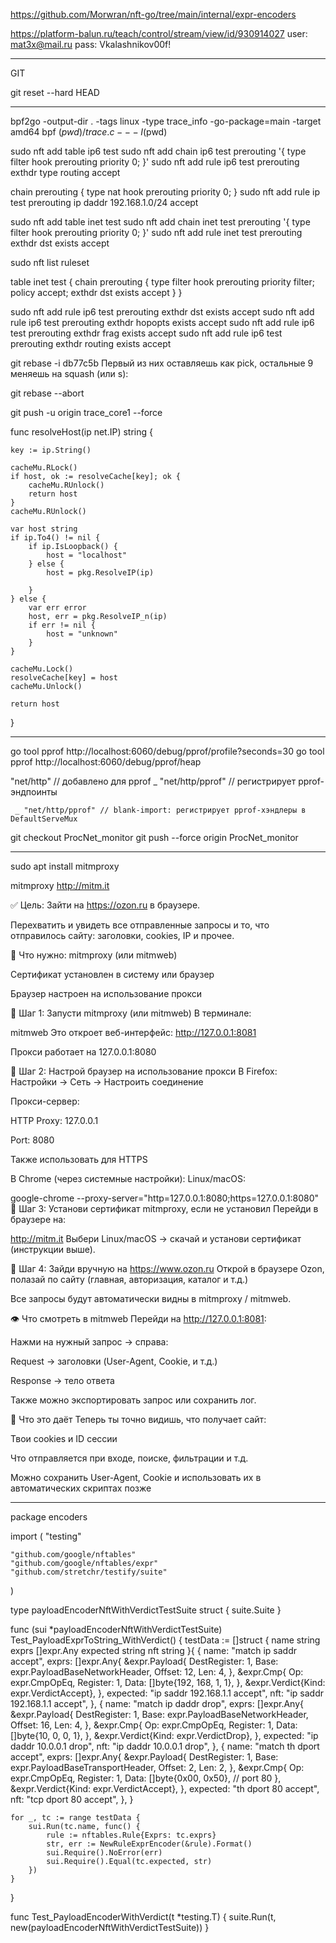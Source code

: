 https://github.com/Morwran/nft-go/tree/main/internal/expr-encoders



https://platform-balun.ru/teach/control/stream/view/id/930914027
user: mat3x@mail.ru
pass: Vkalashnikov00f!

__________________________________________________
GIT

git reset --hard HEAD
____________________________________________________



bpf2go -output-dir . -tags linux -type trace_info -go-package=main -target amd64 bpf $(pwd)/trace.c -- -I$(pwd)



sudo nft add table ip6 test
sudo nft add chain ip6 test prerouting '{ type filter hook prerouting priority 0; }'
sudo nft add rule ip6 test prerouting exthdr type routing accept

chain prerouting {
    type nat hook prerouting priority 0;
}
sudo nft add rule ip test prerouting ip daddr 192.168.1.0/24 accept




sudo nft add table inet test
sudo nft add chain inet test prerouting '{ type filter hook prerouting priority 0; }'
sudo nft add rule inet test prerouting exthdr dst exists accept


sudo nft list ruleset

table inet test {
        chain prerouting {
                type filter hook prerouting priority filter; policy accept;
                exthdr dst exists accept
        }
}


sudo nft add rule ip6 test prerouting exthdr dst exists accept
sudo nft add rule ip6 test prerouting exthdr hopopts exists accept
sudo nft add rule ip6 test prerouting exthdr frag exists accept
sudo nft add rule ip6 test prerouting exthdr routing exists accept



git rebase -i db77c5b 
Первый из них оставляешь как pick, остальные 9 меняешь на squash (или s):

git rebase --abort


git push -u origin trace_core1 --force


func resolveHost(ip net.IP) string {

	key := ip.String()

	cacheMu.RLock()
	if host, ok := resolveCache[key]; ok {
		cacheMu.RUnlock()
		return host
	}
	cacheMu.RUnlock()

	var host string
	if ip.To4() != nil {
		if ip.IsLoopback() {
			host = "localhost"
		} else {
			host = pkg.ResolveIP(ip)

		}
	} else {
		var err error
		host, err = pkg.ResolveIP_n(ip)
		if err != nil {
			host = "unknown"
		}
	}

	cacheMu.Lock()
	resolveCache[key] = host
	cacheMu.Unlock()

	return host
}







_______________________________________________________________________________________________


go tool pprof http://localhost:6060/debug/pprof/profile?seconds=30
go tool pprof http://localhost:6060/debug/pprof/heap



"net/http"      // добавлено для pprof
	_ "net/http/pprof" // регистрирует pprof-эндпоинты

     _ "net/http/pprof" // blank-import: регистрирует pprof-хэндлеры в DefaultServeMux



git checkout ProcNet_monitor
git push --force origin ProcNet_monitor


______________________________________________________________________________________________

sudo apt install mitmproxy

mitmproxy
http://mitm.it




✅ Цель:
Зайти на https://ozon.ru в браузере.

Перехватить и увидеть все отправленные запросы и то, что отправилось сайту: заголовки, cookies, IP и прочее.

🧰 Что нужно:
mitmproxy (или mitmweb)

Сертификат установлен в систему или браузер

Браузер настроен на использование прокси

🔧 Шаг 1: Запусти mitmproxy (или mitmweb)
В терминале:

mitmweb
Это откроет веб-интерфейс: http://127.0.0.1:8081

Прокси работает на 127.0.0.1:8080

🔧 Шаг 2: Настрой браузер на использование прокси
В Firefox:
Настройки → Сеть → Настроить соединение

Прокси-сервер:

HTTP Proxy: 127.0.0.1

Port: 8080

Также использовать для HTTPS

В Chrome (через системные настройки):
Linux/macOS:

google-chrome --proxy-server="http=127.0.0.1:8080;https=127.0.0.1:8080"
🔧 Шаг 3: Установи сертификат mitmproxy, если не установил
Перейди в браузере на:

http://mitm.it
Выбери Linux/macOS → скачай и установи сертификат (инструкции выше).

🔎 Шаг 4: Зайди вручную на https://www.ozon.ru
Открой в браузере Ozon, полазай по сайту (главная, авторизация, каталог и т.д.)

Все запросы будут автоматически видны в mitmproxy / mitmweb.

👁 Что смотреть в mitmweb
Перейди на http://127.0.0.1:8081:

Нажми на нужный запрос → справа:

Request → заголовки (User-Agent, Cookie, и т.д.)

Response → тело ответа

Также можно экспортировать запрос или сохранить лог.

🧠 Что это даёт
Теперь ты точно видишь, что получает сайт:

Твои cookies и ID сессии

Что отправляется при входе, поиске, фильтрации и т.д.

Можно сохранить User-Agent, Cookie и использовать их в автоматических скриптах позже
________________________________________________________________________________

package encoders

import (
	"testing"

	"github.com/google/nftables"
	"github.com/google/nftables/expr"
	"github.com/stretchr/testify/suite"
)

type payloadEncoderNftWithVerdictTestSuite struct {
	suite.Suite
}

func (sui *payloadEncoderNftWithVerdictTestSuite) Test_PayloadExprToString_WithVerdict() {
	testData := []struct {
		name     string
		exprs    []expr.Any
		expected string
		nft      string
	}{
		{
			name: "match ip saddr accept",
			exprs: []expr.Any{
				&expr.Payload{
					DestRegister: 1,
					Base:         expr.PayloadBaseNetworkHeader,
					Offset:       12,
					Len:          4,
				},
				&expr.Cmp{
					Op:       expr.CmpOpEq,
					Register: 1,
					Data:     []byte{192, 168, 1, 1},
				},
				&expr.Verdict{Kind: expr.VerdictAccept},
			},
			expected: "ip saddr 192.168.1.1 accept",
			nft:      "ip saddr 192.168.1.1 accept",
		},
		{
			name: "match ip daddr drop",
			exprs: []expr.Any{
				&expr.Payload{
					DestRegister: 1,
					Base:         expr.PayloadBaseNetworkHeader,
					Offset:       16,
					Len:          4,
				},
				&expr.Cmp{
					Op:       expr.CmpOpEq,
					Register: 1,
					Data:     []byte{10, 0, 0, 1},
				},
				&expr.Verdict{Kind: expr.VerdictDrop},
			},
			expected: "ip daddr 10.0.0.1 drop",
			nft:      "ip daddr 10.0.0.1 drop",
		},
		{
			name: "match th dport accept",
			exprs: []expr.Any{
				&expr.Payload{
					DestRegister: 1,
					Base:         expr.PayloadBaseTransportHeader,
					Offset:       2,
					Len:          2,
				},
				&expr.Cmp{
					Op:       expr.CmpOpEq,
					Register: 1,
					Data:     []byte{0x00, 0x50}, // port 80
				},
				&expr.Verdict{Kind: expr.VerdictAccept},
			},
			expected: "th dport 80 accept",
			nft:      "tcp dport 80 accept",
		},
	}

	for _, tc := range testData {
		sui.Run(tc.name, func() {
			rule := nftables.Rule{Exprs: tc.exprs}
			str, err := NewRuleExprEncoder(&rule).Format()
			sui.Require().NoError(err)
			sui.Require().Equal(tc.expected, str)
		})
	}
}

func Test_PayloadEncoderWithVerdict(t *testing.T) {
	suite.Run(t, new(payloadEncoderNftWithVerdictTestSuite))
}












